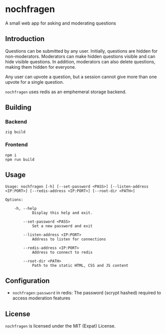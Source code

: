 # nochfragen

A small web app for asking and moderating questions

## Introduction

Questions can be submitted by any user. Initially, questions are
hidden for non-moderators. Moderators can make hidden questions
visible and can hide visible questions. In addition, moderators can
also delete questions, making them hidden for everyone.

Any user can upvote a question, but a session cannot give more than
one upvote for a single question.

`nochfragen` uses redis as an emphemeral storage backend.

## Building

### Backend

```
zig build
```

### Frontend

```
npm i
npm run build
```

## Usage

```
Usage: nochfragen [-h] [--set-password <PASS>] [--listen-address <IP:PORT>] [--redis-address <IP:PORT>] [--root-dir <PATH>]

Options:

    -h, --help
            Display this help and exit.

        --set-password <PASS>
            Set a new password and exit

        --listen-address <IP:PORT>
            Address to listen for connections

        --redis-address <IP:PORT>
            Address to connect to redis

        --root-dir <PATH>
            Path to the static HTML, CSS and JS content

```

## Configuration

- `nochfragen:password` in redis: The password (scrypt hashed)
  required to access moderation features

## License

`nochfragen` is licensed under the MIT (Expat) License.
